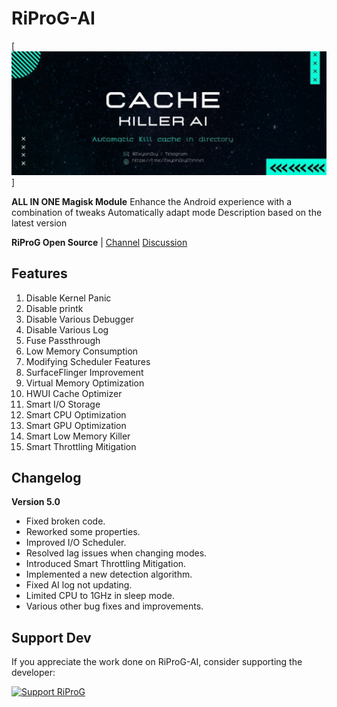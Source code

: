 # RiProG-AI

[![RiProG-AI Banner](https://raw.githubusercontent.com/RiProG-id/RiProG-AI/main/photo_6138575681777416147_y.jpg)]

**ALL IN ONE Magisk Module**
Enhance the Android experience with a combination of tweaks
Automatically adapt mode
Description based on the latest version

**RiProG Open Source** | [Channel](https://t.me/RiOpSo) [Discussion](https://t.me/RiOpSoDisc)

## Features

1. Disable Kernel Panic
2. Disable printk
3. Disable Various Debugger
4. Disable Various Log
5. Fuse Passthrough
6. Low Memory Consumption
7. Modifying Scheduler Features
8. SurfaceFlinger Improvement
9. Virtual Memory Optimization
10. HWUI Cache Optimizer
11. Smart I/O Storage
12. Smart CPU Optimization
13. Smart GPU Optimization
14. Smart Low Memory Killer
16. Smart Throttling Mitigation

## Changelog

**Version 5.0**

- Fixed broken code.
- Reworked some properties.
- Improved I/O Scheduler.
- Resolved lag issues when changing modes.
- Introduced Smart Throttling Mitigation.
- Implemented a new detection algorithm.
- Fixed AI log not updating.
- Limited CPU to 1GHz in sleep mode.
- Various other bug fixes and improvements.

## Support Dev

If you appreciate the work done on RiProG-AI, consider supporting the developer:

[![Support RiProG](https://img.shields.io/badge/Support%20Dev-Saweria-brightgreen)](https://saweria.co/RiProG)
